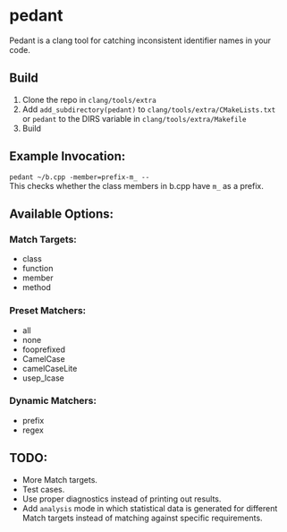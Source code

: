 # pedant  
Pedant is a clang tool for catching inconsistent identifier names in your code.

## Build  
1. Clone the repo in `clang/tools/extra`  
2. Add `add_subdirectory(pedant)` to `clang/tools/extra/CMakeLists.txt`  
   or `pedant` to the DIRS variable in `clang/tools/extra/Makefile`  
3. Build  
  
## Example Invocation:  
`pedant ~/b.cpp -member=prefix-m_ --`  
This checks whether the class members in b.cpp have `m_` as a prefix.  

## Available Options:  
### Match Targets:
* class
* function
* member
* method  
   
### Preset Matchers:
* all
* none
* fooprefixed
* CamelCase
* camelCaseLite
* usep_lcase
  
### Dynamic Matchers:
* prefix
* regex
  
## TODO:
* More Match targets.
* Test cases.
* Use proper diagnostics instead of printing out results.
* Add `analysis` mode in which statistical data is generated for different Match targets instead of matching against specific requirements.
